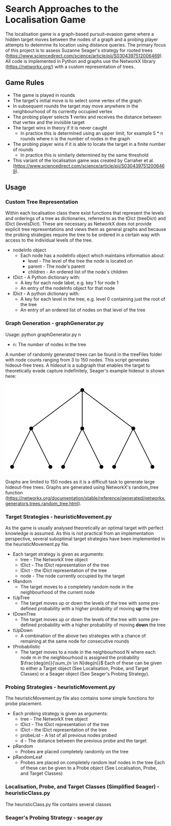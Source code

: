 # Search Approaches to the Localisation Game
The localisation game is a graph-based pursuit-evasion game where a hidden target moves between the nodes of a graph and a probing player attempts to detemrine its location using distance queries. The primary focus of this project is to assess Suzanne Seager's strategy for rooted trees (https://www.sciencedirect.com/science/article/pii/S0304397512006469). All code is implemented in Python and graphs use the NetworkX library (https://networkx.org/) with a custom representation of trees.

## Game Rules
- The game is played in rounds
- The target's initial move is to select some vertex of the graph
- In subsequent rounds the target may move anywhere in the neighbourhood of its currently occupied vertex
- The probing player selects **1** vertex and receives the distance between that vertex and the invisible target
- The target wins in theory if it is never caught
  - In practice this is determined using an upper limit, for example 5 * n rounds where n is the number of nodes in the graph
- The probing player wins if it is able to locate the target in a finite number of rounds
  - In practice this is similarly determined by the same threshold
- This variant of the localisation game was created by Carraher et al. (https://www.sciencedirect.com/science/article/pii/S0304397512006469).

## Usage
### Custom Tree Representation
Within each localisation class there exist functions that represent the levels and orderings of a tree as dictionaries, referred to as the tDict (treeDict) and lDict (levelsDict). These are necessary as NetworkX does not provide explicit tree representations and views them as general graphs and because the probing strategies require the tree to be ordered in a certain way with access to the individual levels of the tree.
- nodeInfo object
  - Each node has a nodeInfo object which maintains information about:
    - level - The level of the tree the node is located on
    - parent - The node's parent
    - children - An ordered list of the node's children
- tDict - A Python dictionary with:
  - A key for each node label, e.g. key 1 for node 1
  - An entry of the nodeInfo object for that node
- lDict - A python dictionary with:
  - A key for each level in the tree, e.g. level 0 containing just the root of the tree
  - An entry of an ordered list of nodes on that level of the tree

### Graph Generation - graphGenerator.py
Usage: python graphGenerator.py n
- n: The number of nodes in the tree

A number of randomly generated trees can be found in the treeFiles folder with node counts ranging from 3 to 150 nodes. This script generates hideout-free trees. A hideout is a subgraph that enables the target to theoretically evade capture indefinitely, Seager's example hideout is shown here:

<img src="images/hideout.png">

Graphs are limited to 150 nodes as it is a difficult task to generate large hideout-free trees. Graphs are generated using NetworkX's random_tree function (https://networkx.org/documentation/stable/reference/generated/networkx.generators.trees.random_tree.html).

### Target Strategies - heuristicMovement.py
As the game is usually analysed theoretically an optimal target with perfect knowledge is assumed. As this is not practical from an implementation perspective, several suboptimal target strategies have been implemented in the heuristicMovement.py file.
- Each target strategy is given as arguments:
  - tree - The NetworkX tree object
  - tDict - The tDict representation of the tree
  - lDict - the lDict representation of the tree
  - node - The node currently occupied by the target
- tRandom
  - The target moves to a completely random node in the neighbourhood of the current node
- tUpTree
  - The target moves up or down the levels of the tree with some pre-defined probability with a higher probability of moving **up** the tree
- tDownTree
  - The target moves up or down the levels of the tree with some pre-defined probability with a higher probability of moving **down** the tree
- tUpDown
  - A combination of the above two strategies with a chance of remaining at the same node for consecutive rounds
- tProbabilistic
  - The target moves to a node in the neighbourhood N where each node m in the neighbourhood is assigned the probability $\frac{deg(m)}{\sum_{n \in N}deg(n)}$
Each of these can be given to either a Target object (See Localisation, Probe, and Target Classes) or a Seager object (See Seager's Probing Strategy).

### Probing Strategies - heuristicMovement.py
The heuristicMovement.py file also contains some simple functions for probe placement.
- Each probing strategy is given as arguments:
  - tree - The NetworkX tree object
  - tDict - The tDict representation of the tree
  - lDict - the lDict representation of the tree
  - probeList - A list of all previous nodes probed
  - d - The distance between the previous probe and the target
- pRandom
  - Probes are placed completely randomly on the tree
- pRandomLeaf
  - Probes are placed on completely random leaf nodes in the tree
Each of these can be given to a Probe object (See Localisation, Probe, and Target Classes)

### Localisation, Probe, and Target Classes (Simplified Seager) - heuristicClass.py
The heuristicClass.py file contains several classes 
### Seager's Probing Strategy - seager.py
